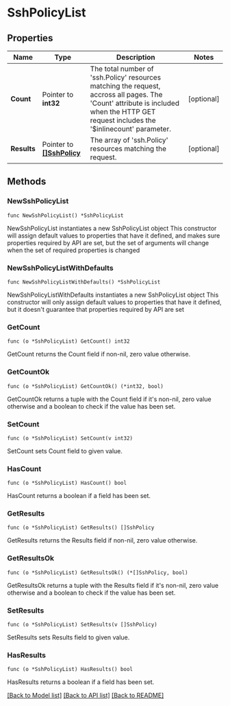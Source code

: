 # SshPolicyList

## Properties

Name | Type | Description | Notes
------------ | ------------- | ------------- | -------------
**Count** | Pointer to **int32** | The total number of &#39;ssh.Policy&#39; resources matching the request, accross all pages. The &#39;Count&#39; attribute is included when the HTTP GET request includes the &#39;$inlinecount&#39; parameter. | [optional] 
**Results** | Pointer to [**[]SshPolicy**](ssh.Policy.md) | The array of &#39;ssh.Policy&#39; resources matching the request. | [optional] 

## Methods

### NewSshPolicyList

`func NewSshPolicyList() *SshPolicyList`

NewSshPolicyList instantiates a new SshPolicyList object
This constructor will assign default values to properties that have it defined,
and makes sure properties required by API are set, but the set of arguments
will change when the set of required properties is changed

### NewSshPolicyListWithDefaults

`func NewSshPolicyListWithDefaults() *SshPolicyList`

NewSshPolicyListWithDefaults instantiates a new SshPolicyList object
This constructor will only assign default values to properties that have it defined,
but it doesn't guarantee that properties required by API are set

### GetCount

`func (o *SshPolicyList) GetCount() int32`

GetCount returns the Count field if non-nil, zero value otherwise.

### GetCountOk

`func (o *SshPolicyList) GetCountOk() (*int32, bool)`

GetCountOk returns a tuple with the Count field if it's non-nil, zero value otherwise
and a boolean to check if the value has been set.

### SetCount

`func (o *SshPolicyList) SetCount(v int32)`

SetCount sets Count field to given value.

### HasCount

`func (o *SshPolicyList) HasCount() bool`

HasCount returns a boolean if a field has been set.

### GetResults

`func (o *SshPolicyList) GetResults() []SshPolicy`

GetResults returns the Results field if non-nil, zero value otherwise.

### GetResultsOk

`func (o *SshPolicyList) GetResultsOk() (*[]SshPolicy, bool)`

GetResultsOk returns a tuple with the Results field if it's non-nil, zero value otherwise
and a boolean to check if the value has been set.

### SetResults

`func (o *SshPolicyList) SetResults(v []SshPolicy)`

SetResults sets Results field to given value.

### HasResults

`func (o *SshPolicyList) HasResults() bool`

HasResults returns a boolean if a field has been set.


[[Back to Model list]](../README.md#documentation-for-models) [[Back to API list]](../README.md#documentation-for-api-endpoints) [[Back to README]](../README.md)


